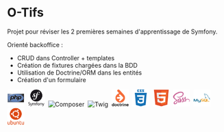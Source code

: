 # O-Tifs

Projet pour réviser les 2 premières semaines d'apprentissage de Symfony.

Orienté backoffice : 

- CRUD dans Controller + templates
- Création de fixtures chargées dans la BDD
- Utilisation de Doctrine/ORM dans les entités
- Création d'un formulaire


<img src="https://github.com/devicons/devicon/blob/master/icons/php/php-original.svg" title="Php" alt="Php" width="40" height="40"/>&nbsp;
<img src="https://github.com/devicons/devicon/blob/master/icons/symfony/symfony-original-wordmark.svg" title="Symfony" alt="Symfony" width="40" height="40"/>&nbsp;
<img src="https://getcomposer.org/img/logo-composer-transparent.png" title="Composer" alt="Composer" width="40" height="40"/>&nbsp;
<img src="https://cdn4.iconfinder.com/data/icons/development-2-flat-2/58/47_-Twig-_development_coding_programming_code-512.png" title="Twig" alt="Twig" width="40" height="40"/>&nbsp;
<img src="https://github.com/devicons/devicon/blob/master/icons/doctrine/doctrine-original-wordmark.svg" title="Doctrine" alt="Doctrine" width="40" height="40"/>&nbsp;
<img src="https://github.com/devicons/devicon/blob/master/icons/css3/css3-plain-wordmark.svg"  title="CSS3" alt="CSS" width="40" height="40"/>&nbsp;
<img src="https://github.com/devicons/devicon/blob/master/icons/html5/html5-original.svg" title="HTML5" alt="HTML" width="40" height="40"/>&nbsp;
<img src="https://github.com/devicons/devicon/blob/master/icons/sass/sass-original.svg" title="sass" alt="sass" width="40" height="40"/>&nbsp;
<img src="https://github.com/devicons/devicon/blob/master/icons/mysql/mysql-original-wordmark.svg" title="MySQL"  alt="MySQL" width="40" height="40"/>&nbsp;
<img src="https://github.com/devicons/devicon/blob/master/icons/ubuntu/ubuntu-plain-wordmark.svg" title="Ubuntu" alt="Ubuntu" width="40" height="40"/>&nbsp;
